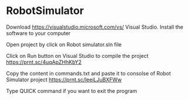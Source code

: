 # RobotSimulator
Download https://visualstudio.microsoft.com/vs/ Visual Studio. Install the software to your computer

Open project by click on Robot simulator.sln file

Click on Run button on Visual Studio to compile the project https://prnt.sc/4uqApZHhKbY2

Copy the content in commands.txt and paste it to consolse of Robot Simulator project https://prnt.sc/leeiLJuBXFWw

Type QUICK command if you want to exit the program
